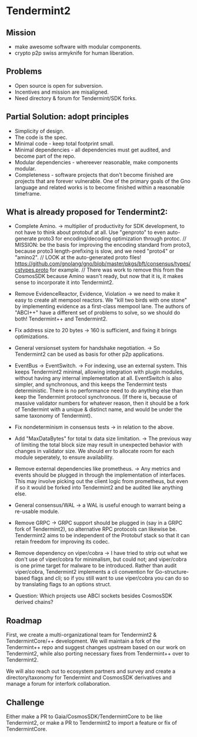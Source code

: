 # Tendermint2

## Mission

 * make awesome software with modular components.
 * crypto p2p swiss armyknife for human liberation.

## Problems

 * Open source is open for subversion.
 * Incentives and mission are misaligned.
 * Need directory & forum for Tendermint/SDK forks.

## Partial Solution: adopt principles

 * Simplicity of design.
 * The code is the spec.
 * Minimal code - keep total footprint small.
 * Minimal dependencies - all dependencies must get audited, and become part of
   the repo.
 * Modular dependencies - whereever reasonable, make components modular.
 * Completeness - software projects that don't become finished are projects
   that are forever vulnerable. One of the primary goals of the Gno language
   and related works is to become finished within a reasonable timeframe.

## What is already proposed for Tendermint2:

* Complete Amino. -> multiplier of productivity for SDK development, to not
  have to think about protobuf at all. Use "genproto" to even auto-generate
  proto3 for encoding/decoding optimization through protoc. // MISSION: be the
  basis for improving the encoding standard from proto3, because proto3
  length-prefixing is slow, and we need "proto4" or "amino2". // LOOK at the
  auto-generated proto files!
  https://github.com/gnolang/gno/blob/master/pkgs/bft/consensus/types/cstypes.proto
  for example. // There was work to remove this from the CosmosSDK because
  Amino wasn't ready, but now that it is, it makes sense to incorporate it into
  Tendermint2.

* Remove EvidenceReactor, Evidence, Violation -> we need to make it easy to
  create alt mempool reactors. We "kill two birds with one stone" by
  implementing evidence as a first-class mempool lane. The authors of "ABCI++"
  have a different set of problems to solve, so we should do both! Tendermint++
  and Tendermint2.

* Fix address size to 20 bytes -> 160 is sufficient, and fixing it brings
  optimizations.

* General versionset system for handshake negotiation. -> So Tendermint2 can be
  used as basis for other p2p applications.

* EventBus -> EventSwitch. -> For indexing, use an external system. This keeps
  Tendermint2 minimal, allowing integration with plugin modules, without having
  any internal implementation at all. EventSwitch is also simpler, and
  synchronous, and this keeps the Tendermint tests deterministic. There is no
  performance need to do anything else than keep the Tendermint protocol
  synchronous. (If there is, because of massive validator numbers for whatever
  reason, then it should be a fork of Tendermint with a unique & distinct name,
  and would be under the same taxonomy of Tendermint).

* Fix nondeterminism in consensus tests -> in relation to the above.

* Add "MaxDataBytes" for total tx data size limitation. -> The previous way of
  limiting the total block size may result in unexpected behavior with changes
  in validator size. We should err to allocate room for each module seperately,
  to ensure availability.

* Remove external dependencies like prometheus. -> Any metrics and events
  should be plugged in through the implementation of interfaces. This may
  involve picking out the client logic from prometheus, but even if so it would
  be forked into Tendermint2 and be audited like anything else.

* General consensus/WAL -> a WAL is useful enough to warrant being a re-usable
  module.

* Remove GRPC -> GRPC support should be plugged in (say in a GRPC fork of
  Tendermint2), so alternative RPC protocols can likewise be. Tendermint2 aims
  to be independent of the Protobuf stack so that it can retain freedom for
  improving its codec.

* Remove dependency on viper/cobra -> I have tried to strip out what we don't
  use of viper/cobra for minimalism, but could not; and viper/cobra is one
  prime target for malware to be introduced. Rather than audit viper/cobra,
  Tendermint2 implements a cli convention for Go-structure-based flags and cli;
  so if you still want to use viper/cobra you can do so by translating flags to
  an options struct.

* Question: Which projects use ABCI sockets besides CosmosSDK derived chains?

## Roadmap

First, we create a multi-organizational team for Tendermint2 &
TendermintCore/++ development. We will maintain a fork of the Tendermint++ repo
and suggest changes upstream based on our work on Tendermint2, while also
porting necessary fixes from Tendermint++ over to Tendermint2.

We will also reach out to ecosystem partners and survey and create a
directory/taxonomy for Tendermint and CosmosSDK derivatives and manage a forum
for interfork collaboration.

## Challenge

Either make a PR to Gaia/CosmosSDK/TendermintCore to be like Tendermint2, or
make a PR to Tendermint2 to import a feature or fix of TendermintCore.

